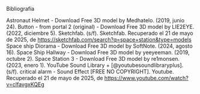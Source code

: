 Bibliografía

Astronaut Helmet - Download Free 3D model by Medhatelo. (2019, junio 24).
Button - from portal 2 (original) - Download Free 3D model by LIE2EYE. (2022, diciembre 5).
Sketchfab. (s/f). Sketchfab. Recuperado el 21 de mayo de 2025, de https://sketchfab.com/search?q=space+station&type=models
Space ship Diorama - Download Free 3D model by SoftNote. (2024, agosto 16).
Space Ship Hallway - Download Free 3D model by yeeyeeman. (2019, octubre 2).
Space Station 3 - Download Free 3D model by re1monsen. (2023, enero 1).
YouTube Sound Library + [@youtubesoundlibraryplus]. (s/f). critical alarm - Sound Effect [FREE NO COPYRIGHT]. Youtube. Recuperado el 21 de mayo de 2025, de https://www.youtube.com/watch?v=clfavgxKQEg
